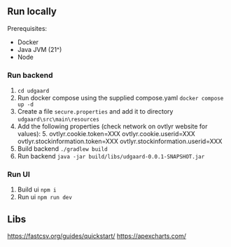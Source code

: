 ## Run locally

Prerequisites:
* Docker
* Java JVM (21^)
* Node

### Run backend
1. `cd udgaard`
2. Run docker compose using the supplied compose.yaml `docker compose up -d`
3. Create a file `secure.properties` and add it to directory `udgaard\src\main\resources`
4. Add the following properties (check network on ovtlyr website for values):
   5. ovtlyr.cookie.token=XXX
      ovtlyr.cookie.userid=XXX
      ovtlyr.stockinformation.token=XXX
      ovtlyr.stockinformation.userid=XXX 
6. Build backend `./gradlew build`
7. Run backend `java -jar build/libs/udgaard-0.0.1-SNAPSHOT.jar`

### Run UI
1. Build ui `npm i`
2. Run ui `npm run dev`

## Libs

https://fastcsv.org/guides/quickstart/
https://apexcharts.com/



